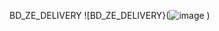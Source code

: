 BD_ZE_DELIVERY
![BD_ZE_DELIVERY}(![image](https://github.com/RhanielP/BD_ZE_DELIVERY/assets/134342074/65d03e9a-d341-4acd-bd89-5c07e55e40b2)
)

